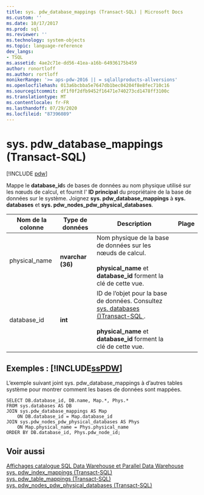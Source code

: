 ```yaml
---
title: sys. pdw_database_mappings (Transact-SQL) | Microsoft Docs
ms.custom: ''
ms.date: 10/17/2017
ms.prod: sql
ms.reviewer: ''
ms.technology: system-objects
ms.topic: language-reference
dev_langs:
- TSQL
ms.assetid: 4ae2c71e-dd56-41ea-a16b-64936175b459
author: ronortloff
ms.author: rortloff
monikerRange: '>= aps-pdw-2016 || = sqlallproducts-allversions'
ms.openlocfilehash: 013a6bcbba5e7647db1bec04204f8e8fec710c16
ms.sourcegitcommit: df1f0f2dfb9452f16471e740273cd1478ff3100c
ms.translationtype: MT
ms.contentlocale: fr-FR
ms.lasthandoff: 07/29/2020
ms.locfileid: "87396089"
---
```

# <a name="syspdw_database_mappings-transact-sql"></a>sys. pdw_database_mappings (Transact-SQL)
[!INCLUDE [pdw](../../includes/applies-to-version/pdw.md)]

  Mappe le **database_id**s de bases de données au nom physique utilisé sur les nœuds de calcul, et fournit l' **ID principal** du propriétaire de la base de données sur le système. Joignez **sys. pdw_database_mappings** à **sys. databases** et **sys. pdw_nodes_pdw_physical_databases**.  
  
|Nom de la colonne|Type de données|Description|Plage|  
|-----------------|---------------|-----------------|-----------|  
|physical_name|**nvarchar (36)**|Nom physique de la base de données sur les nœuds de calcul.<br /><br /> **physical_name** et **database_id** forment la clé de cette vue.||  
|database_id|**int**|ID de l’objet pour la base de données. Consultez [sys. databases &#40;&#41;Transact-SQL ](../../relational-databases/system-catalog-views/sys-databases-transact-sql.md).<br /><br /> **physical_name** et **database_id** forment la clé de cette vue.||  
  
## <a name="examples-sspdw"></a>Exemples : [!INCLUDE[ssPDW](../../includes/sspdw-md.md)]  
 L’exemple suivant joint sys. pdw_database_mappings à d’autres tables système pour montrer comment les bases de données sont mappées.  
  
```  
SELECT DB.database_id, DB.name, Map.*, Phys.*   
FROM sys.databases AS DB  
JOIN sys.pdw_database_mappings AS Map  
    ON DB.database_id = Map.database_id  
JOIN sys.pdw_nodes_pdw_physical_databases AS Phys  
    ON Map.physical_name = Phys.physical_name  
ORDER BY DB.database_id, Phys.pdw_node_id;  
```  
  
## <a name="see-also"></a>Voir aussi  
 [Affichages catalogue SQL Data Warehouse et Parallel Data Warehouse](../../relational-databases/system-catalog-views/sql-data-warehouse-and-parallel-data-warehouse-catalog-views.md)   
 [sys. pdw_index_mappings &#40;Transact-SQL&#41;](../../relational-databases/system-catalog-views/sys-pdw-index-mappings-transact-sql.md)   
 [sys. pdw_table_mappings &#40;Transact-SQL&#41;](../../relational-databases/system-catalog-views/sys-pdw-table-mappings-transact-sql.md)   
 [sys. pdw_nodes_pdw_physical_databases &#40;Transact-SQL&#41;](../../relational-databases/system-catalog-views/sys-pdw-nodes-pdw-physical-databases-transact-sql.md)  
  
  

